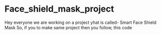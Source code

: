 # Face_shield_mask_project
Hey everyone we are working on a project yhat is called- Smart Face Shield Mask
So, if you to make same project then you follow, this code

